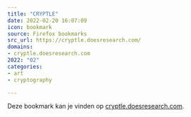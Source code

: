 ```yaml
---
title: "CRYPTLE"
date: 2022-02-20 16:07:09
icon: bookmark
source: Firefox bookmarks
src_url: https://cryptle.doesresearch.com/
domains:
- cryptle.doesresearch.com
2022: "02"
categories:
- art
- cryptography

---
```

Deze bookmark kan je vinden op [cryptle.doesresearch.com](https://cryptle.doesresearch.com/).
